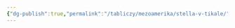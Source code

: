 ```yaml
---
{"dg-publish":true,"permalink":"/tabliczy/mezoamerika/stella-v-tikale/","dgPassFrontmatter":true}
---
```



